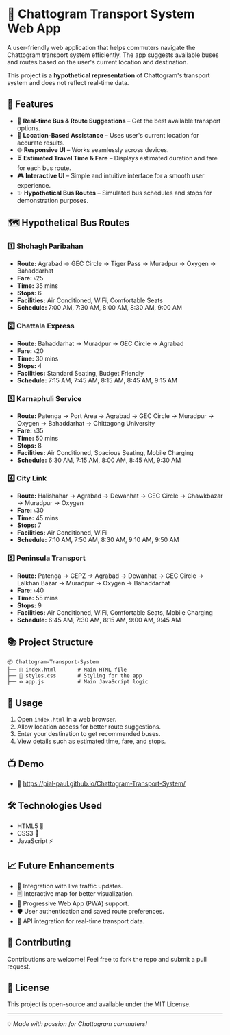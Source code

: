 # 🚀 Chattogram Transport System Web App

A user-friendly web application that helps commuters navigate the Chattogram transport system efficiently. The app suggests available buses and routes based on the user's current location and destination. 

This project is a **hypothetical representation** of Chattogram's transport system and does not reflect real-time data.

## 📌 Features
- 🚌 **Real-time Bus & Route Suggestions** – Get the best available transport options.
- 📍 **Location-Based Assistance** – Uses user's current location for accurate results.
- 🌐 **Responsive UI** – Works seamlessly across devices.
- ⏳ **Estimated Travel Time & Fare** – Displays estimated duration and fare for each bus route.
- 🎮 **Interactive UI** – Simple and intuitive interface for a smooth user experience.
- ✨ **Hypothetical Bus Routes** – Simulated bus schedules and stops for demonstration purposes.

## 🗺️ Hypothetical Bus Routes
### 1️⃣ Shohagh Paribahan
   - **Route:** Agrabad → GEC Circle → Tiger Pass → Muradpur → Oxygen → Bahaddarhat
   - **Fare:** ৳25
   - **Time:** 35 mins
   - **Stops:** 6
   - **Facilities:** Air Conditioned, WiFi, Comfortable Seats
   - **Schedule:** 7:00 AM, 7:30 AM, 8:00 AM, 8:30 AM, 9:00 AM

### 2️⃣ Chattala Express
   - **Route:** Bahaddarhat → Muradpur → GEC Circle → Agrabad
   - **Fare:** ৳20
   - **Time:** 30 mins
   - **Stops:** 4
   - **Facilities:** Standard Seating, Budget Friendly
   - **Schedule:** 7:15 AM, 7:45 AM, 8:15 AM, 8:45 AM, 9:15 AM

### 3️⃣ Karnaphuli Service
   - **Route:** Patenga → Port Area → Agrabad → GEC Circle → Muradpur → Oxygen → Bahaddarhat → Chittagong University
   - **Fare:** ৳35
   - **Time:** 50 mins
   - **Stops:** 8
   - **Facilities:** Air Conditioned, Spacious Seating, Mobile Charging
   - **Schedule:** 6:30 AM, 7:15 AM, 8:00 AM, 8:45 AM, 9:30 AM

### 4️⃣ City Link
   - **Route:** Halishahar → Agrabad → Dewanhat → GEC Circle → Chawkbazar → Muradpur → Oxygen
   - **Fare:** ৳30
   - **Time:** 45 mins
   - **Stops:** 7
   - **Facilities:** Air Conditioned, WiFi
   - **Schedule:** 7:10 AM, 7:50 AM, 8:30 AM, 9:10 AM, 9:50 AM

### 5️⃣ Peninsula Transport
   - **Route:** Patenga → CEPZ → Agrabad → Dewanhat → GEC Circle → Lalkhan Bazar → Muradpur → Oxygen → Bahaddarhat
   - **Fare:** ৳40
   - **Time:** 55 mins
   - **Stops:** 9
   - **Facilities:** Air Conditioned, WiFi, Comfortable Seats, Mobile Charging
   - **Schedule:** 6:45 AM, 7:30 AM, 8:15 AM, 9:00 AM, 9:45 AM

## 📚 Project Structure
```
📦 Chattogram-Transport-System
├── 📝 index.html       # Main HTML file
├── 🎨 styles.css       # Styling for the app
├── ⚙️ app.js           # Main JavaScript logic
```

## 🚦 Usage
1. Open `index.html` in a web browser.
2. Allow location access for better route suggestions.
3. Enter your destination to get recommended buses.
4. View details such as estimated time, fare, and stops.

## 📺 Demo
- 🔗 https://pial-paul.github.io/Chattogram-Transport-System/

## 🛠️ Technologies Used
- HTML5 🏩
- CSS3 🎨
- JavaScript ⚡

## 📈 Future Enhancements
- 🚀 Integration with live traffic updates.
- 🗏️ Interactive map for better visualization.
- 📱 Progressive Web App (PWA) support.
- 🛡️ User authentication and saved route preferences.
- 📐 API integration for real-time transport data.

## 🤝 Contributing
Contributions are welcome! Feel free to fork the repo and submit a pull request.  

## 🐜 License
This project is open-source and available under the MIT License.

---

💡 *Made with passion for Chattogram commuters!*

